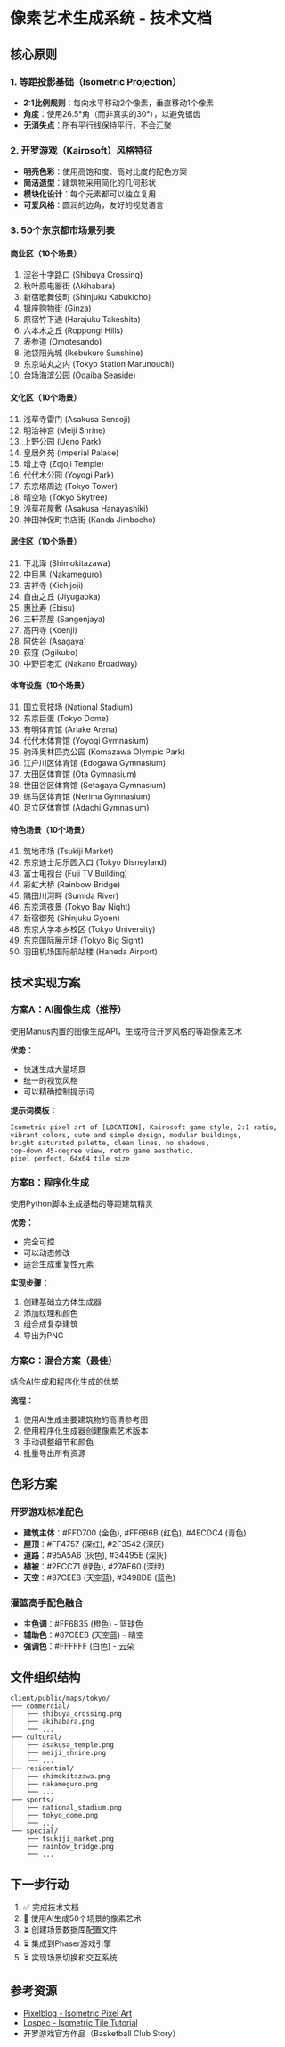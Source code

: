 # 像素艺术生成系统 - 技术文档

## 核心原则

### 1. 等距投影基础（Isometric Projection）
- **2:1比例规则**：每向水平移动2个像素，垂直移动1个像素
- **角度**：使用26.5°角（而非真实的30°），以避免锯齿
- **无消失点**：所有平行线保持平行，不会汇聚

### 2. 开罗游戏（Kairosoft）风格特征
- **明亮色彩**：使用高饱和度、高对比度的配色方案
- **简洁造型**：建筑物采用简化的几何形状
- **模块化设计**：每个元素都可以独立复用
- **可爱风格**：圆润的边角，友好的视觉语言

### 3. 50个东京都市场景列表

#### 商业区（10个场景）
1. 涩谷十字路口 (Shibuya Crossing)
2. 秋叶原电器街 (Akihabara)
3. 新宿歌舞伎町 (Shinjuku Kabukicho)
4. 银座购物街 (Ginza)
5. 原宿竹下通 (Harajuku Takeshita)
6. 六本木之丘 (Roppongi Hills)
7. 表参道 (Omotesando)
8. 池袋阳光城 (Ikebukuro Sunshine)
9. 东京站丸之内 (Tokyo Station Marunouchi)
10. 台场海滨公园 (Odaiba Seaside)

#### 文化区（10个场景）
11. 浅草寺雷门 (Asakusa Sensoji)
12. 明治神宫 (Meiji Shrine)
13. 上野公园 (Ueno Park)
14. 皇居外苑 (Imperial Palace)
15. 增上寺 (Zojoji Temple)
16. 代代木公园 (Yoyogi Park)
17. 东京塔周边 (Tokyo Tower)
18. 晴空塔 (Tokyo Skytree)
19. 浅草花屋敷 (Asakusa Hanayashiki)
20. 神田神保町书店街 (Kanda Jimbocho)

#### 居住区（10个场景）
21. 下北泽 (Shimokitazawa)
22. 中目黑 (Nakameguro)
23. 吉祥寺 (Kichijoji)
24. 自由之丘 (Jiyugaoka)
25. 惠比寿 (Ebisu)
26. 三轩茶屋 (Sangenjaya)
27. 高円寺 (Koenji)
28. 阿佐谷 (Asagaya)
29. 荻窪 (Ogikubo)
30. 中野百老汇 (Nakano Broadway)

#### 体育设施（10个场景）
31. 国立竞技场 (National Stadium)
32. 东京巨蛋 (Tokyo Dome)
33. 有明体育馆 (Ariake Arena)
34. 代代木体育馆 (Yoyogi Gymnasium)
35. 驹泽奥林匹克公园 (Komazawa Olympic Park)
36. 江户川区体育馆 (Edogawa Gymnasium)
37. 大田区体育馆 (Ota Gymnasium)
38. 世田谷区体育馆 (Setagaya Gymnasium)
39. 练马区体育馆 (Nerima Gymnasium)
40. 足立区体育馆 (Adachi Gymnasium)

#### 特色场景（10个场景）
41. 筑地市场 (Tsukiji Market)
42. 东京迪士尼乐园入口 (Tokyo Disneyland)
43. 富士电视台 (Fuji TV Building)
44. 彩虹大桥 (Rainbow Bridge)
45. 隅田川河畔 (Sumida River)
46. 东京湾夜景 (Tokyo Bay Night)
47. 新宿御苑 (Shinjuku Gyoen)
48. 东京大学本乡校区 (Tokyo University)
49. 东京国际展示场 (Tokyo Big Sight)
50. 羽田机场国际航站楼 (Haneda Airport)

## 技术实现方案

### 方案A：AI图像生成（推荐）
使用Manus内置的图像生成API，生成符合开罗风格的等距像素艺术

**优势：**
- 快速生成大量场景
- 统一的视觉风格
- 可以精确控制提示词

**提示词模板：**
```
Isometric pixel art of [LOCATION], Kairosoft game style, 2:1 ratio, 
vibrant colors, cute and simple design, modular buildings, 
bright saturated palette, clean lines, no shadows, 
top-down 45-degree view, retro game aesthetic, 
pixel perfect, 64x64 tile size
```

### 方案B：程序化生成
使用Python脚本生成基础的等距建筑精灵

**优势：**
- 完全可控
- 可以动态修改
- 适合生成重复性元素

**实现步骤：**
1. 创建基础立方体生成器
2. 添加纹理和颜色
3. 组合成复杂建筑
4. 导出为PNG

### 方案C：混合方案（最佳）
结合AI生成和程序化生成的优势

**流程：**
1. 使用AI生成主要建筑物的高清参考图
2. 使用程序化生成器创建像素艺术版本
3. 手动调整细节和颜色
4. 批量导出所有资源

## 色彩方案

### 开罗游戏标准配色
- **建筑主体**：#FFD700 (金色), #FF6B6B (红色), #4ECDC4 (青色)
- **屋顶**：#FF4757 (深红), #2F3542 (深灰)
- **道路**：#95A5A6 (灰色), #34495E (深灰)
- **植被**：#2ECC71 (绿色), #27AE60 (深绿)
- **天空**：#87CEEB (天空蓝), #3498DB (蓝色)

### 灌篮高手配色融合
- **主色调**：#FF6B35 (橙色) - 篮球色
- **辅助色**：#87CEEB (天空蓝) - 晴空
- **强调色**：#FFFFFF (白色) - 云朵

## 文件组织结构

```
client/public/maps/tokyo/
├── commercial/
│   ├── shibuya_crossing.png
│   ├── akihabara.png
│   └── ...
├── cultural/
│   ├── asakusa_temple.png
│   ├── meiji_shrine.png
│   └── ...
├── residential/
│   ├── shimokitazawa.png
│   ├── nakameguro.png
│   └── ...
├── sports/
│   ├── national_stadium.png
│   ├── tokyo_dome.png
│   └── ...
└── special/
    ├── tsukiji_market.png
    ├── rainbow_bridge.png
    └── ...
```

## 下一步行动

1. ✅ 完成技术文档
2. 🔄 使用AI生成50个场景的像素艺术
3. ⏳ 创建场景数据库配置文件
4. ⏳ 集成到Phaser游戏引擎
5. ⏳ 实现场景切换和交互系统

## 参考资源

- [Pixelblog - Isometric Pixel Art](https://www.slynyrd.com/blog/2022/11/28/pixelblog-41-isometric-pixel-art)
- [Lospec - Isometric Tile Tutorial](https://lospec.com/pixel-art-tutorials/isometric-tile-21-ratio-by-st0ven)
- 开罗游戏官方作品（Basketball Club Story）

